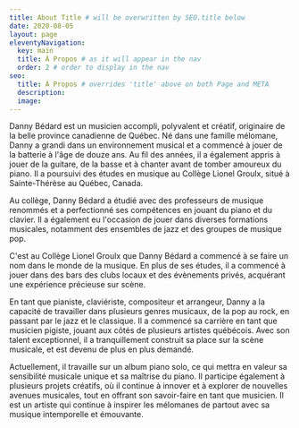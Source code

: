 ```yaml
---
title: About Title # will be overwritten by SEO.title below
date: 2020-08-05
layout: page
eleventyNavigation:
  key: main
  title: À Propos # as it will appear in the nav
  order: 2 # order to display in the nav
seo:
  title: À Propos # overrides 'title' above on both Page and META
  description:
  image:
---
```


<!-- {% wrap "bg-red-100 mt-4 border border-red-300 rounded-lg underline" %}

Text courtesy [Fillerama.io](http://fillerama.io/)

{% endwrap %} -->

  <p>Danny Bédard est un musicien accompli, polyvalent et créatif, originaire de la belle province canadienne de Québec. Né dans une famille mélomane, Danny a grandi dans un environnement musical et a commencé à jouer de la batterie à l'âge de douze ans. Au fil des années, il a également appris à jouer de la guitare, de la basse et à chanter avant de tomber amoureux du piano.  Il a poursuivi des études en musique au Collège Lionel Groulx, situé à Sainte-Thérèse au Québec, Canada.</p>

  <p>Au collège, Danny Bédard a étudié avec des professeurs de musique renommés et a perfectionné ses compétences en jouant du piano et du clavier. Il a également eu l'occasion de jouer dans diverses formations musicales, notamment des ensembles de jazz et des groupes de musique pop.</p>

  <p>C'est au Collège Lionel Groulx que Danny Bédard a commencé à se faire un nom dans le monde de la musique. En plus de ses études, il a commencé à jouer dans des bars des clubs locaux et des évènements privés, acquérant une expérience précieuse sur scène.</p>

  <p>En tant que pianiste, claviériste, compositeur et arrangeur, Danny a la capacité de travailler dans plusieurs genres musicaux, de la pop au rock, en passant par le jazz et le classique. Il a commencé sa carrière en tant que musicien pigiste, jouant aux côtés de plusieurs artistes québécois. Avec son talent exceptionnel, il a tranquillement construit sa place sur la scène musicale, et est devenu de plus en plus demandé.</p>

  <p>Actuellement, il travaille sur un album piano solo, ce qui mettra en valeur sa sensibilité musicale unique et sa maîtrise du piano. Il participe également à plusieurs projets créatifs, où il continue à innover et à explorer de nouvelles avenues musicales, tout en offrant son savoir-faire en tant que musicien. Il est un artiste qui continue à inspirer les mélomanes de partout avec sa musique intemporelle et émouvante.</p>
